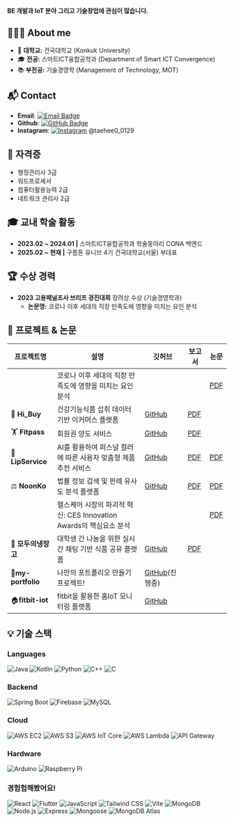 #### BE 개발과 IoT 분야 그리고 기술창업에 관심이 많습니다. 

## 👩🏻‍💻 About me 
- 🏫 **대학교:** 건국대학교 (Konkuk University)  
- 🎓 **전공:** 스마트ICT융합공학과 (Department of Smart ICT Convergence)  
- 📚 **부전공:** 기술경영학 (Management of Technology, MOT)  

## 📬 Contact
- **Email**: [![Email Badge](https://img.shields.io/badge/-kroad0129@naver.com-c14438?style=flat&logo=Gmail&logoColor=white)](mailto:kroad0129@naver.com)
- **Github**: [![GitHub Badge](https://img.shields.io/badge/-kroad0129-000000?style=flat&logo=GitHub&logoColor=white)](https://github.com/kroad0129)
- **Instagram**: [![Instagram](https://img.shields.io/badge/Instagram-E4405F?style=flat-square&logo=instagram&logoColor=white)](https://www.instagram.com/taehee0_0129/) @taehee0_0129

<!-- ## 🏆 교내 조직 활동
- **제7대 스마트ICT융합공학과 학생회 'COM-ON' 재정사무국원 (2023)
- **제8대 스마트ICT융합공학과 학생회 'QUEUE' 기획집행국원 (2024)
- **제8대 KU융합과학기술원 학생회 '에이트' 감사소위원 (2024) -->

## 📜 자격증
- 행정관리사 3급
- 워드프로세서
- 컴퓨터활용능력 2급
- 네트워크 관리사 2급

## 🎓 교내 학술 활동
- **2023.02 ~ 2024.01  |**  스마트ICT융합공학과 학술동아리 CONA 백엔드
- **2025.02 ~ 현재  |**  구름톤 유니브 4기 건국대학교(서울) 부대표
    
## 🏆 수상 경력
- **2023 고용패널조사 브리프 경진대회** 장려상 수상 (기술경영학과) 
  - **논문명:** 코로나 이후 세대의 직장 만족도에 영향을 미치는 요인 분석

## 📃 프로젝트 & 논문

| 프로젝트명 | 설명 | 깃허브 | 보고서 | 논문 |
|------------|------|--------|-------|-------|
|  | 코로나 이후 세대의 직장 만족도에 영향을 미치는 요인 분석 | | |[PDF](https://drive.google.com/file/d/1nyYbUa_b_KnCrNzqA2RrJHwLwaiQ3lNj/view?usp=drive_link)|
| 💊 **Hi_Buy** | 건강기능식품 섭취 데이터기반 이커머스 플랫폼 | [GitHub](https://github.com/kroad0129/Hi_Buy) | [PDF](https://drive.google.com/file/d/1mj3pa3l0ZLi2JtsvjApWENonAHUMkJw8/view?usp=sharing) | |
| 🏋️ **Fitpass** | 회원권 양도 서비스 | [GitHub](https://github.com/kroad0129/fitpass) | [PDF](https://drive.google.com/file/d/1hvyuP48FZpvEu2LEdQj6cfpGpH-Fm1fs/view?usp=sharing) | |
| 💄 **LipService** | AI를 활용하여 퍼스널 컬러에 따른 사용자 맞춤형 제품 추천 서비스 | [GitHub](https://github.com/kroad0129/lipservice) | [PDF](https://drive.google.com/file/d/1mKYCahIGwqR_K4gZppTjKudkG1t0thay/view?usp=drive_link) | [PDF](https://drive.google.com/file/d/1v3F8U3QipYXcZJI3fjsKR6ccu_6ovPxy/view?usp=drive_link) |
| ⚖️ **NoonKo** | 법률 정보 검색 및 판례 유사도 분석 플랫폼 | [GitHub](https://github.com/kroad0129/noonko) | [PDF](https://drive.google.com/file/d/1fob5QRn9vgcNixoHTByyTvBq1PI0QcLs/view?usp=drive_link) | [PDF](https://drive.google.com/file/d/1rgsw9NkbiUMw4mRant7kjX4OhxL8ZDOt/view?usp=drive_link) |
| | 헬스케어 시장의 파괴적 혁신: CES Innovation Awards의 핵심요소 분석 | | | [PDF](https://drive.google.com/file/d/1QpqRBVTUjsKypp1oIa8PwWg_Wy0qaBhW/view?usp=sharing) |
| 🍕 **모두의냉장고** | 대학생 간 나눔을 위한 실시간 채팅 기반 식품 공유 플랫폼 | [GitHub](https://github.com/kroad0129/everybox) |[PDF](https://drive.google.com/file/d/11Ug_jemhFSToKvMkZka12PqV0s8hwhfw/view?usp=drivesdk) | |
| 📑**my-portfolio**| 나만의 포트폴리오 만들기 프로젝트! | [GitHub](https://github.com/kroad0129/my-portfolio)(진행중) | | |
| 🏠**fitbit-iot**| fitbit을 활용한 홈IoT 모니터링 플랫폼 | [GitHub](https://github.com/kroad0129/fitbit-iot) | | |

## 💡 기술 스택

### Languages
![Java](https://img.shields.io/badge/Java-007396?style=flat&logo=Java&logoColor=white)
![Kotlin](https://img.shields.io/badge/Kotlin-0095D5?style=flat&logo=Kotlin&logoColor=white)
![Python](https://img.shields.io/badge/Python-3776AB?style=flat&logo=Python&logoColor=white)
![C++](https://img.shields.io/badge/C++-00599C?style=flat&logo=C%2B%2B&logoColor=white)
![C](https://img.shields.io/badge/C-A8B9CC?style=flat&logo=C&logoColor=white)

### Backend
![Spring Boot](https://img.shields.io/badge/Spring%20Boot-6DB33F?style=flat&logo=Spring-Boot&logoColor=white)
![Firebase](https://img.shields.io/badge/Firebase-FFCA28?style=flat&logo=Firebase&logoColor=white)
![MySQL](https://img.shields.io/badge/MySQL-4479A1?style=flat&logo=MySQL&logoColor=white)

### Cloud  
![AWS EC2](https://img.shields.io/badge/AWS%20EC2-FF9900?style=flat&logo=Amazon%20EC2&logoColor=white)
![AWS S3](https://img.shields.io/badge/AWS%20S3-569A31?style=flat&logo=Amazon%20S3&logoColor=white)
![AWS IoT Core](https://img.shields.io/badge/AWS%20IoT%20Core-FF9900?style=flat&logo=Amazon-AWS&logoColor=white)
![AWS Lambda](https://img.shields.io/badge/AWS%20Lambda-F90?style=flat&logo=AWS%20Lambda&logoColor=white)
![API Gateway](https://img.shields.io/badge/API%20Gateway-FF4F00?style=flat&logo=Amazon-API-Gateway&logoColor=white)

### Hardware
![Arduino](https://img.shields.io/badge/Arduino-00979D?style=flat&logo=Arduino&logoColor=white)
![Raspberry Pi](https://img.shields.io/badge/Raspberry%20Pi-A22846?style=flat&logo=Raspberry-Pi&logoColor=white)

### 경험험해봤어요!
![React](https://img.shields.io/badge/React-61DAFB?style=flat&logo=React&logoColor=black)
![Flutter](https://img.shields.io/badge/Flutter-02569B?style=flat&logo=Flutter&logoColor=white)
![JavaScript](https://img.shields.io/badge/JavaScript-F7DF1E?style=flat&logo=JavaScript&logoColor=black)
![Tailwind CSS](https://img.shields.io/badge/Tailwind%20CSS-06B6D4?style=flat&logo=Tailwind%20CSS&logoColor=white)
![Vite](https://img.shields.io/badge/Vite-646CFF?style=flat&logo=Vite&logoColor=white)
![MongoDB](https://img.shields.io/badge/MongoDB-47A248?style=flat&logo=MongoDB&logoColor=white)
![Node.js](https://img.shields.io/badge/Node.js-339933?style=flat&logo=Node.js&logoColor=white)
![Express](https://img.shields.io/badge/Express-000000?style=flat&logo=Express&logoColor=white)
![Mongoose](https://img.shields.io/badge/Mongoose-880000?style=flat&logo=Mongoose&logoColor=white)
![MongoDB Atlas](https://img.shields.io/badge/MongoDB%20Atlas-47A248?style=flat&logo=MongoDB&logoColor=white)




